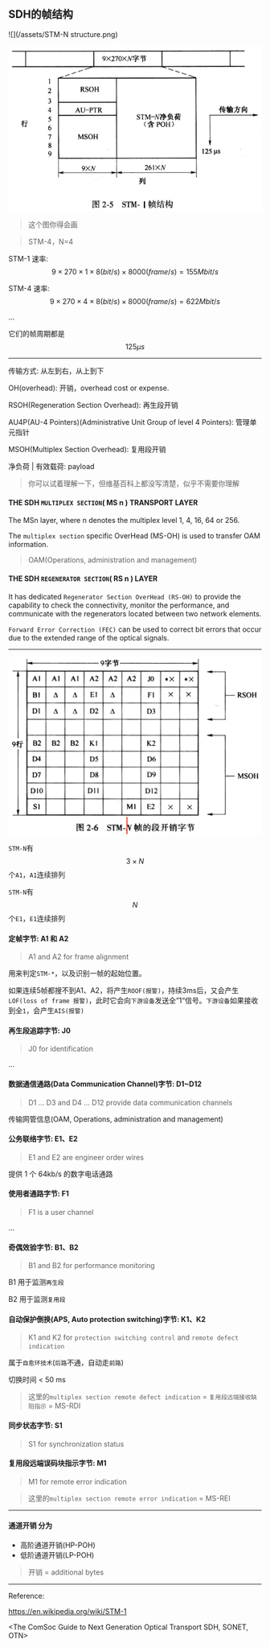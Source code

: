 ## SDH的帧结构

![](/assets/STM-N structure.png)

![](/assets/STM-1帧结构.png)

> 这个图你得会画

> STM-4，N=4

STM-1 速率: $$9 \times 270 \times 1 \times 8(bit/s) \times 8000(frame/s) = 155 Mbit/s$$

STM-4 速率: $$9 \times 270 \times 4 \times 8(bit/s) \times 8000(frame/s) = 622 Mbit/s$$

...

它们的帧周期都是 $$125\mu s$$

___

传输方式: 从左到右，从上到下

OH(overhead): 开销，overhead cost or expense.

RSOH(Regeneration Section Overhead): 再生段开销

AU4P(AU-4 Pointers)(Administrative Unit Group of level 4 Pointers): 管理单元指针

MSOH(Multiplex Section Overhead): 复用段开销

净负荷 | 有效载荷: payload

> 你可以试着理解一下，但维基百科上都没写清楚，似乎不需要你理解

#### THE SDH `MULTIPLEX SECTION`( MS n ) TRANSPORT LAYER
The MSn layer, where n denotes the multiplex level 1, 4, 16, 64 or 256.

The `multiplex section` specific OverHead (MS-OH) is used to transfer OAM information.

> OAM(Operations, administration and management)

#### THE SDH `REGENERATOR SECTION`( RS n ) LAYER
It has dedicated `Regenerator Section OverHead (RS-OH)` to provide the capability to check the connectivity, monitor the performance, and communicate with the regenerators located between two network elements.

`Forward Error Correction (FEC)` can be used to correct bit errors that occur due to the extended range of the optical signals.

___

![](/assets/STM-1的段开销字节.png)

`STM-N`有 $$3 \times N$$个`A1`，`A1`连续排列

`STM-N`有 $$N$$个`E1`，`E1`连续排列

#### 定帧字节: A1 和 A2
> A1 and A2 for frame alignment

用来判定`STM-*`，以及识别一帧的起始位置。

如果连续5帧都搜不到A1、A2，将产生`ROOF(报警)`，持续3ms后，又会产生`LOF(loss of frame 报警)`，此时它会向`下游设备`发送全”1“信号。`下游设备`如果接收到全`1`，会产生`AIS(报警)`

#### 再生段追踪字节: J0 
> J0 for identification

...

#### 数据通信通路(Data Communication Channel)字节: D1~D12
> D1 ... D3 and D4 ... D12 provide data communication channels

传输网管信息(OAM, Operations, administration and management)

#### 公务联络字节: E1、E2
> E1 and E2 are engineer order wires

提供 1 个 64kb/s 的数字电话通路

#### 使用者通路字节: F1
> F1 is a user channel

...

#### 奇偶效验字节: B1、B2
> B1 and B2 for performance monitoring

B1 用于监测`再生段`

B2 用于监测`复用段` 

#### 自动保护倒换(APS, Auto protection switching)字节: K1、K2
> K1 and K2 for `protection switching control` and `remote defect indication`

属于`自愈环技术`(`后路`不通，自动走`前路`)

切换时间 < 50 ms

> 这里的`multiplex section remote defect indication` = `复用段远端接收缺陷指示` = MS-RDI

#### 同步状态字节: S1
> S1 for synchronization status

#### 复用段远端误码块指示字节: M1
> M1 for remote error indication

> 这里的`multiplex section remote error indication` = MS-REI

___

#### 通道开销 分为

* 高阶通道开销(HP-POH)
* 低阶通道开销(LP-POH)

> 开销 = additional bytes

___

Reference:

https://en.wikipedia.org/wiki/STM-1

<The ComSoc Guide to Next Generation Optical Transport SDH, SONET, OTN>